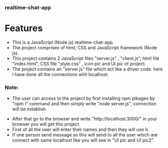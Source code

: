 ### realtime-chat-app

# Features

- This is a JavaScript (Node js) realtime-chat-app.
- The project comprises of html, CSS and JavaScript framework (Node js).
- This project contains 2 JavaScript files "server.js" , "client.js", html file "index.html", CSS file "style.css" , icon pic and UI pic of project.
- The project contains an "server.js" file which act like a driver code. here I have done all the connections with localhost.

### Note:

- The user can access to the project by first installing npm pikages by "npm i" command and then simply write "node server.js", connection will be establish.

* After that go to the browser and write "http://localhost:3000/" in your browser you will get this project.
* First of all the user will enter their names and then they will use it.
* If one person send message so this will send to all the user which are connect with same localhost like you will see in "UI pic and UI pic2".
